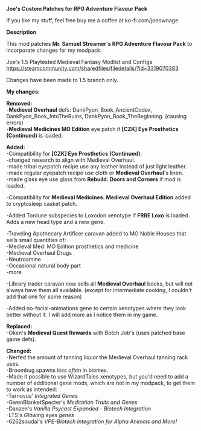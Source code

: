 **Joe's Custom Patches for RPG Adventure Flavour Pack**

If you like my stuff, feel free buy me a coffee at ko-fi.com/joeownage

**Description**

This mod patches **Mr. Samuel Streamer's RPG Adventure Flavour Pack** to incorporate changes for my modpack:

Joe's 1.5 Playtested Medieval Fantasy Modlist and Configs  
https://steamcommunity.com/sharedfiles/filedetails/?id=3319070383

Changes have been made to 1.5 branch only.  

**My changes:**  

**Removed:**    
-**Medieval Overhaul** defs: DankPyon_Book_AncientCodex, DankPyon_Book_IntoTheRuins, DankPyon_Book_TheBeginning. (causing errors)  
-**Medieval Medicines MO Edition** eye patch if **[CZK] Eye Prosthetics (Continued)** is loaded.  

**Added:**  
-Compatibility for **[CZK] Eye Prosthetics (Continued)**:  
  	-changed research to align with Medieval Overhaul.  
	-made tribal eyepatch recipe use any leather instead of just light leather.  
	-made regular eyepatch recipe use cloth or **Medieval Overhaul**'s linen.  
	-made glass eye use glass from **Rebuild: Doors and Corners** if mod is loaded.  
        
-Compatibility for **Medieval Medicines: Medieval Overhaul Edition** added to cryptosleep casket patch.  

-Added Tordune subspecies to Loxodon xenotype if **FRBE Loxo** is loaded. Adds a new head type and a new gene.  

-Traveling Apothecary Artificer caravan added to MO Noble Houses that sells small quantities of:  
   	-Medieval Med: MO Edition prosthetics and medicine  
 	-Medieval Overhaul Drugs  
 	-Neutroamine  
 	-Occasional natural body part  
 	-more  

-Library trader caravan now sells all **Medieval Overhaul** books, but will not always have them all available. (except for intermediate cooking, I couldn't add that one for some reason)  

-Added no-facial-animations gene to certain xenotypes where they look better without it. I will add more as I notice them in my game.  

**Replaced:**  
-Oken's **Medieval Quest Rewards** with Botch Job's (uses patched base game defs).  

**Changed:**  
	-Nerfed the amount of tanning liquor the Medieval Overhaul tanning rack uses.  
	-Broombug spawns _less often_ in biomes.  
	-Made it possible to use WizardTales xenotypes, but you'd need to add a number of additional gene mods, which are not in my modpack, to get them to work as intended:  
 		-Turnovus' _Integrated Genes_  
   		-GwenBlanketSpecter's _Meditation Traits and Genes_  
	 	-Danzen's _Vanilla Psycast Expanded - Biotech Integration_  
   		-LTS's _Glowing eyes genes_  
	 	-6262soudai's _VPE-Biotech Integration for Alpha Animals and More!_  
   		
	 

